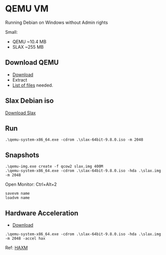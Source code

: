 # QEMU VM

Running Debian on Windows without Admin rights    

Small: 
* QEMU ~10.4 MB
* SLAX ~255 MB

Download QEMU
-
* [Download](https://qemu.weilnetz.de/w64/)
* Extract
* [List of files](https://github.com/EN10/QEMU-VM/blob/master/filelist.txt) needed.    

Slax Debian iso
-
[Download Slax](https://www.slax.org/#purchase)

Run
-
    .\qemu-system-x86_64.exe -cdrom .\slax-64bit-9.8.0.iso -m 2048
 
 Snapshots
-
    .\qemu-img.exe create -f qcow2 slax.img 400M
    .\qemu-system-x86_64.exe -cdrom .\slax-64bit-9.8.0.iso -hda .\slax.img -m 2048
    
Open Monitor:	Ctrl+Alt+2
    
    savevm name
    loadvm name

Hardware Acceleration
-
*    [Download](https://github.com/intel/haxm/releases)

    .\qemu-system-x86_64.exe -cdrom .\slax-64bit-9.8.0.iso -hda .\slax.img -m 2048 -accel hax

Ref:      [HAXM](https://www.qemu.org/2017/11/22/haxm-usage-windows)  
